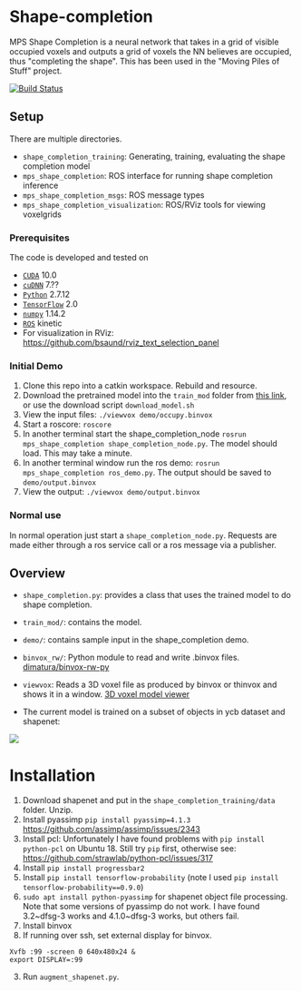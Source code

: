 # Shape-completion

MPS Shape Completion is a neural network that takes in a grid of visible occupied voxels and outputs a grid of voxels the NN believes are occupied, thus "completing the shape". 
This has been used in the "Moving Piles of Stuff" project.

[![Build Status](https://travis-ci.com/UM-ARM-Lab/mps_shape_completion.svg?branch=master)](https://travis-ci.com/UM-ARM-Lab/mps_shape_completion)

## Setup

There are multiple directories.
 - `shape_completion_training`: Generating, training, evaluating the shape completion model
 - `mps_shape_completion`: ROS interface for running shape completion inference
 - `mps_shape_completion_msgs`: ROS message types
 - `mps_shape_completion_visualization`: ROS/RViz tools for viewing voxelgrids

### Prerequisites
The code is developed and tested on
- [`CUDA`](https://developer.nvidia.com/cuda-toolkit) 10.0 
- [`cuDNN`](https://developer.nvidia.com/rdp/cudnn-archive) 7.??
- [`Python`](https://www.python.org) 2.7.12
- [`TensorFlow`](https://github.com/tensorflow/tensorflow) 2.0
- [`numpy`](http://www.numpy.org/) 1.14.2
- [`ROS`](http://wiki.ros.org/kinetic) kinetic
- For visualization in RViz: https://github.com/bsaund/rviz_text_selection_panel

### Initial Demo

1. Clone this repo into a catkin workspace. Rebuild and resource.
2. Download the pretrained model into the `train_mod` folder from [this link](https://drive.google.com/file/d/1Kmij09eHVE3ab5s7Vnp-fI-qOCLei4u0/view?usp=sharing), or use the download script `download_model.sh`
2. View the input files: `./viewvox demo/occupy.binvox`
3. Start a roscore: `roscore`
4. In another terminal start the shape_completion_node `rosrun mps_shape_completion shape_completion_node.py`.
The model should load. This may take a minute.
5. In another terminal window run the ros demo: `rosrun mps_shape_completion ros_demo.py`.
The output should be saved to `demo/output.binvox`
6. View the output: `./viewvox demo/output.binvox`

### Normal use
In normal operation just start a `shape_completion_node.py`. Requests are made either through a ros service call or a ros message via a publisher.

## Overview
- `shape_completion.py`: provides a class that uses the trained model to do shape completion.
- `train_mod/`: contains the model.
- `demo/`: contains sample input in the shape_completion demo. 
- `binvox_rw/`: Python module to read and write .binvox files. [dimatura/binvox-rw-py](https://github.com/dimatura/binvox-rw-py)
- `viewvox`: Reads a 3D voxel file as produced by binvox or thinvox and shows it in a window. [3D voxel model viewer](http://www.patrickmin.com/viewvox/)

- The current model is trained on a subset of objects in ycb dataset and shapenet:

![](https://github.com/UM-ARM-Lab/Shape-completion/blob/master/train_mod/training_set.png)


# Installation
1. Download shapenet and put in the `shape_completion_training/data` folder. Unzip.
2. Install pyassimp `pip install pyassimp=4.1.3`
     https://github.com/assimp/assimp/issues/2343
3. Install pcl: Unfortunately I have found problems with `pip install python-pcl` on Ubuntu 18. Still try `pip` first, otherwise see: https://github.com/strawlab/python-pcl/issues/317
3. Install `pip install progressbar2`
3. Install `pip install tensorflow-probability` (note I used `pip install tensorflow-probability==0.9.0`)
3. `sudo apt install python-pyassimp` for shapenet object file processing. Note that some versions of pyassimp do not work. I have found 3.2~dfsg-3 works and 4.1.0~dfsg-3 works, but others fail.
3. Install binvox
4. If running over ssh, set external display for binvox.
``` 
Xvfb :99 -screen 0 640x480x24 &
export DISPLAY=:99
```

3. Run `augment_shapenet.py`.

